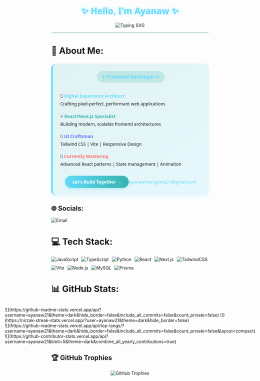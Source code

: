 <h1 align="center" style="color: #61dafb; font-family: 'Segoe UI', sans-serif; text-shadow: 0 0 10px rgba(97, 218, 251, 0.5);">
  ✨ Hello, I'm Ayanaw ✨
</h1>

<div align="center">
  <img src="https://readme-typing-svg.demolab.com?font=Fira+Code&weight=600&size=22&duration=2000&pause=500&color=38B2AC&center=true&vCenter=true&width=500&lines=Frontend+Developer;React%2FNext.js+Specialist;Tech+Enthusiast" alt="Typing SVG" />
</div>

<hr style="border: 1px solid #38B2AC; opacity: 0.3;">

# 💫 About Me:

<div align="center" style="
    background: linear-gradient(145deg, rgba(56,178,172,0.15) 0%, rgba(97,218,251,0.15) 100%);
    padding: 1.5rem;
    border-radius: 16px;
    border-left: 5px solid #61DAFB;
    box-shadow: 0 4px 12px rgba(97,218,251,0.15);
    margin: 1.5rem 0;
    font-family: 'Segoe UI', system-ui, sans-serif;
">
  
<div style="display: inline-block; background: rgba(56,178,172,0.2); padding: 8px 16px; border-radius: 50px; margin-bottom: 1rem;">
  <span style="color: #61DAFB; font-weight: 600; font-size: 1.1em;">✨ Frontend Developer ✨</span>
</div>

<div style="text-align: left; line-height: 1.8;">
  
🔮 **<span style="color: #61DAFB">Digital Experience Architect</span>**<br/> 
Crafting pixel-perfect, performant web applications

⚡ **<span style="color: #38B2AC">React/Next.js Specialist</span>**<br/>
Building modern, scalable frontend architectures

🎨 **<span style="color: #646CFF">UI Craftsman</span>**<br/>
Tailwind CSS | Vite | Responsive Design

🚀 **<span style="color: #FF6B6B">Currently Mastering</span>**<br/>
Advanced React patterns | State management | Animation

</div>

<div style="margin-top: 1.5rem;">
  <a href="mailto:ayanawmengesha21@gmail.com" style="
    display: inline-block;
    background: linear-gradient(90deg, #61DAFB, #38B2AC);
    color: white;
    padding: 10px 24px;
    border-radius: 50px;
    text-decoration: none;
    font-weight: 600;
    box-shadow: 0 4px 8px rgba(97,218,251,0.3);
    transition: all 0.3s ease;
  ">Let's Build Together →<a href="mailto:ayanawmengesha21@gmail.com" style="color: #61dafb; text-decoration: none;">ayanawmengesha21@gmail.com</a>


</div>

</div>


## 🌐 Socials: 
<div style="margin-top: 10px;">
  <a href="mailto:ayanawmengesha21@gmail.com" style="text-decoration: none;">
    <img src="https://img.shields.io/badge/Email-D14836?style=for-the-badge&logo=gmail&logoColor=white" alt="Email">
  </a>
</div>

# 💻 Tech Stack:
<div style="display: flex; flex-wrap: wrap; gap: 10px; margin-top: 20px;">
  <!-- Languages -->
  <img src="https://img.shields.io/badge/JavaScript-F7DF1E?style=for-the-badge&logo=javascript&logoColor=black" alt="JavaScript">
  <img src="https://img.shields.io/badge/TypeScript-007ACC?style=for-the-badge&logo=typescript&logoColor=white" alt="TypeScript">
  <img src="https://img.shields.io/badge/Python-3776AB?style=for-the-badge&logo=python&logoColor=white" alt="Python">
  
  <!-- Frontend -->
  <img src="https://img.shields.io/badge/React-61DAFB?style=for-the-badge&logo=react&logoColor=black" alt="React">
  <img src="https://img.shields.io/badge/Next.js-000000?style=for-the-badge&logo=nextdotjs&logoColor=white" alt="Next.js">
  <img src="https://img.shields.io/badge/Tailwind_CSS-38B2AC?style=for-the-badge&logo=tailwind-css&logoColor=white" alt="TailwindCSS">
  <img src="https://img.shields.io/badge/Vite-646CFF?style=for-the-badge&logo=vite&logoColor=white" alt="Vite">
  
  <!-- Backend -->
  <img src="https://img.shields.io/badge/Node.js-339933?style=for-the-badge&logo=nodedotjs&logoColor=white" alt="Node.js">
  <img src="https://img.shields.io/badge/MySQL-4479A1?style=for-the-badge&logo=mysql&logoColor=white" alt="MySQL">
  <img src="https://img.shields.io/badge/Prisma-3982CE?style=for-the-badge&logo=Prisma&logoColor=white" alt="Prisma">
</div>

# 📊 GitHub Stats:
<div style="display: flex; flex-wrap: wrap; gap: 20px; justify-content: center; margin-top: 30px;">
 ![](https://github-readme-stats.vercel.app/api?username=ayanaw21&theme=dark&hide_border=false&include_all_commits=false&count_private=false)
![](https://nirzak-streak-stats.vercel.app/?user=ayanaw21&theme=dark&hide_border=false)<br/>
![](https://github-readme-stats.vercel.app/api/top-langs/?username=ayanaw21&theme=dark&hide_border=false&include_all_commits=false&count_private=false&layout=compact) <br/>
![](https://github-contributor-stats.vercel.app/api?username=ayanaw21&limit=5&theme=dark&combine_all_yearly_contributions=true)
</div>

## 🏆 GitHub Trophies
<div style="display: flex; justify-content: center; margin-top: 20px;">
  <img src="https://github-profile-trophy.vercel.app/?username=ayanaw21&theme=radical&no-bg=true&no-frame=true&margin-w=15" alt="GitHub Trophies">
</div>
